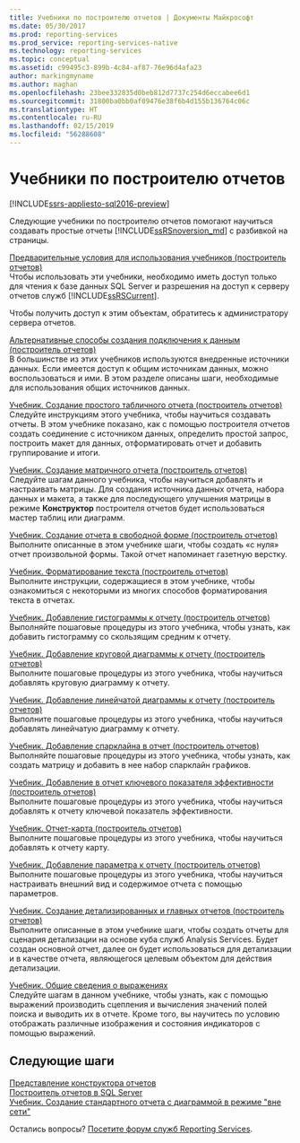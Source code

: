```yaml
---
title: Учебники по построителю отчетов | Документы Майкрософт
ms.date: 05/30/2017
ms.prod: reporting-services
ms.prod_service: reporting-services-native
ms.technology: reporting-services
ms.topic: conceptual
ms.assetid: c99495c3-899b-4c84-af87-76e96d4afa23
author: markingmyname
ms.author: maghan
ms.openlocfilehash: 23bee332835d0beb812d7737c254d6eccabee6d1
ms.sourcegitcommit: 31800ba0bb0af09476e38f6b4d155b136764c06c
ms.translationtype: HT
ms.contentlocale: ru-RU
ms.lasthandoff: 02/15/2019
ms.locfileid: "56288608"
---
```

# <a name="report-builder-tutorials"></a>Учебники по построителю отчетов

[!INCLUDE[ssrs-appliesto-sql2016-preview](../includes/ssrs-appliesto-sql2016-preview.md)]

Следующие учебники по построителю отчетов помогают научиться создавать простые отчеты [!INCLUDE[ssRSnoversion_md](../includes/ssrsnoversion-md.md)] с разбивкой на страницы.  
  
[Предварительные условия для использования учебников (построитель отчетов)](../reporting-services/prerequisites-for-tutorials-report-builder.md)  
Чтобы использовать эти учебники, необходимо иметь доступ только для чтения к базе данных SQL Server и разрешения на доступ к серверу отчетов служб [!INCLUDE[ssRSCurrent](../includes/ssrscurrent-md.md)].  
  
Чтобы получить доступ к этим объектам, обратитесь к администратору сервера отчетов.  
  
[Альтернативные способы создания подключения к данным (построитель отчетов)](../reporting-services/alternative-ways-to-get-a-data-connection-report-builder.md)  
В большинстве из этих учебников используются внедренные источники данных. Если имеется доступ к общим источникам данных, можно воспользоваться и ими. В этом разделе описаны шаги, необходимые для использования общих источников данных.  
  
[Учебник. Создание простого табличного отчета (построитель отчетов)](../reporting-services/tutorial-creating-a-basic-table-report-report-builder.md)  
Следуйте инструкциям этого учебника, чтобы научиться создавать отчеты. В этом учебнике показано, как с помощью построителя отчетов создать соединение с источником данных, определить простой запрос, построить макет для данных, отформатировать отчет и добавить группирование и итоги.  
  
[Учебник. Создание матричного отчета (построитель отчетов)](../reporting-services/tutorial-creating-a-matrix-report-report-builder.md)  
Следуйте шагам данного учебника, чтобы научиться добавлять и настраивать матрицы. Для создания источника данных отчета, набора данных и макета, а также для последующего улучшения матрицы в режиме **Конструктор** построителя отчетов будет использоваться мастер таблиц или диаграмм.  
  
[Учебник. Создание отчета в свободной форме (построитель отчетов)](../reporting-services/tutorial-creating-a-free-form-report-report-builder.md)  
Выполните описанные в этом учебнике шаги, чтобы создать «с нуля» отчет произвольной формы. Такой отчет напоминает газетную верстку.  
  
[Учебник. Форматирование текста (построитель отчетов)](../reporting-services/tutorial-format-text-report-builder.md)  
Выполните инструкции, содержащиеся в этом учебнике, чтобы ознакомиться с некоторыми из многих способов форматирования текста в отчетах.  
  
[Учебник. Добавление гистограммы к отчету (построитель отчетов)](../reporting-services/tutorial-add-a-column-chart-to-your-report-report-builder.md)  
Выполняйте пошаговые процедуры из этого учебника, чтобы узнать, как добавить гистограмму со скользящим средним к отчету.  
  
[Учебник. Добавление круговой диаграммы к отчету (построитель отчетов)](../reporting-services/tutorial-add-a-pie-chart-to-your-report-report-builder.md)  
Выполните пошаговые процедуры из этого учебника, чтобы научиться добавлять круговую диаграмму к отчету.  
  
[Учебник. Добавление линейчатой диаграммы к отчету (построитель отчетов)](../reporting-services/tutorial-add-a-bar-chart-to-your-report-report-builder.md)  
Выполните пошаговые процедуры из этого учебника, чтобы научиться добавлять линейчатую диаграмму к отчету.  
  
[Учебник. Добавление спарклайна в отчет (построитель отчетов)](../reporting-services/tutorial-add-a-sparkline-to-your-report-report-builder.md)  
Выполняйте пошаговые процедуры из этого учебника, чтобы узнать, как создать матрицу и добавить в нее набор спарклайн графиков.  
  
[Учебник. Добавление в отчет ключевого показателя эффективности (построитель отчетов)](../reporting-services/tutorial-adding-a-kpi-to-your-report-report-builder.md)  
Выполните пошаговые процедуры из этого учебника, чтобы научиться добавлять к отчету ключевой показатель эффективности.  
  
[Учебник. Отчет-карта (построитель отчетов)](../reporting-services/tutorial-map-report-report-builder.md)  
Выполните пошаговые процедуры из этого учебника, чтобы научиться добавлять к отчету карту.  
  
[Учебник. Добавление параметра к отчету (построитель отчетов)](../reporting-services/tutorial-add-a-parameter-to-your-report-report-builder.md)  
Выполните пошаговые процедуры из этого учебника, чтобы научиться настраивать внешний вид и содержимое отчета с помощью параметров.  
  
[Учебник. Создание детализированных и главных отчетов (построитель отчетов)](../reporting-services/tutorial-creating-drillthrough-and-main-reports-report-builder.md)  
Выполните описанные в этом учебнике шаги, чтобы создать отчеты для сценария детализации на основе куба служб Analysis Services. Будет создан основной отчет, далее он будет использоваться для детализации и в качестве отчета, являющегося целевым объектом для действия детализации.  
  
[Учебник. Общие сведения о выражениях](../reporting-services/tutorial-introducing-expressions.md)  
Следуйте шагам в данном учебнике, чтобы узнать, как с помощью выражений производить сцепления и вычисления значений полей поиска и выводить их в отчете. Кроме того, вы научитесь по условию отображать различные изображения и состояния индикаторов с помощью выражений.  

## <a name="next-steps"></a>Следующие шаги

[Представление конструктора отчетов](../reporting-services/report-builder/report-design-view-report-builder.md)  
[Построитель отчетов в SQL Server](../reporting-services/report-builder/report-builder-in-sql-server-2016.md)  
[Учебник. Создание стандартного отчета с диаграммой в режиме "вне сети"](../reporting-services/report-builder/tutorial-create-a-quick-chart-report-offline-report-builder.md)  

Остались вопросы? [Посетите форум служб Reporting Services](https://go.microsoft.com/fwlink/?LinkId=620231).
